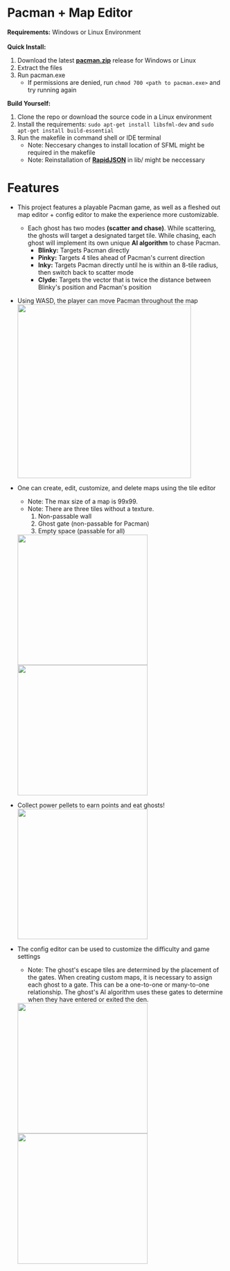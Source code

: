 # Pacman + Map Editor

<b>Requirements:</b> Windows or Linux Environment
<br>
<br>
<b>Quick Install:</b>
<br>
1. Download the latest <b><a href="https://github.com/JJDOESIT/pacman/releases/tag/v1.0.0">pacman.zip</a></b> release for Windows or Linux
3. Extract the files
4. Run pacman.exe
    * If permissions are denied, run ```chmod 700 <path to pacman.exe>``` and try running again



<b>Build Yourself:</b>
<br>
1. Clone the repo or download the source code in a Linux environment
2.  Install the requirements: ```sudo apt-get install libsfml-dev``` and ```sudo apt-get install build-essential```
3. Run the makefile in command shell or IDE terminal
    - Note: Neccesary changes to install location of SFML might be required in the makefile
    - Note: Reinstallation of <b><a href="https://github.com/Tencent/rapidjson">RapidJSON</a></b> in lib/ might be neccessary

# Features

- This project features a playable Pacman game, as well as a fleshed out map editor + config editor to make the experience more customizable.
   - Each ghost has two modes <b>(scatter and chase)</b>. While scattering, the ghosts will target a designated target tile. While chasing, each ghost will implement its own unique <b>AI algorithm</b> to chase Pacman.
        - <b>Blinky:</b> Targets Pacman directly
        - <b>Pinky:</b> Targets 4 tiles ahead of Pacman's current direction
        - <b>Inky:</b> Targets Pacman directly until he is within an 8-tile radius, then switch back to scatter mode
        - <b>Clyde:</b> Targets the vector that is twice the distance between Blinky's position and Pacman's position
- Using WASD, the player can move Pacman throughout the map\
   <img src="https://github.com/JJDOESIT/pacman/assets/138625553/357a207d-e6d3-4e00-b956-1b3fe970f55f" width="400">

- One can create, edit, customize, and delete maps using the tile editor
   - Note: The max size of a map is 99x99.
   - Note: There are three tiles without a texture.
        1. Non-passable wall
        2. Ghost gate (non-passable for Pacman)
        3. Empty space (passable for all)
   <img src="https://github.com/JJDOESIT/pacman/assets/138625553/4ca9f7ae-540e-4ad1-b539-6065b0c280df" width="300">
   <img src="https://github.com/JJDOESIT/pacman/assets/138625553/d2a8091a-00ad-4574-b2d5-3746af669e69" width="300">

- Collect power pellets to earn points and eat ghosts!\
   <img src="https://github.com/JJDOESIT/pacman/assets/138625553/31a07626-63d4-40bb-8937-c83a737f56e9" width="300">

- The config editor can be used to customize the difficulty and game settings
   - Note: The ghost's escape tiles are determined by the placement of the gates. When creating custom maps, it is necessary to assign each ghost to a gate. This can be a one-to-one or many-to-one relationship. The ghost's AI algorithm uses these gates to determine when they have entered or exited the den.
   <img src="https://github.com/JJDOESIT/pacman/assets/138625553/6dd7332d-951f-4a08-81e0-0878603a4176" width="300">
   <img src="https://github.com/JJDOESIT/pacman/assets/138625553/350f27b4-ebe7-4e31-8390-d347a9178262" width="300">

